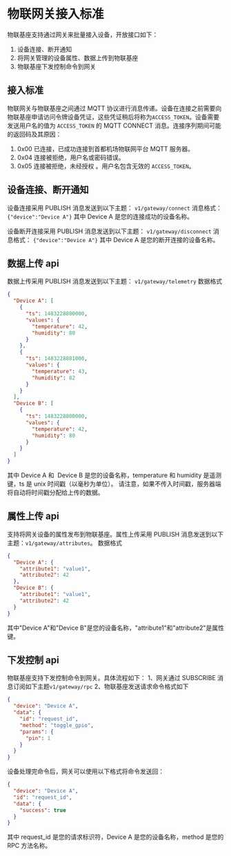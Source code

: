 # 物联网关接入标准

物联基座支持通过网关来批量接入设备，开放接口如下：

1. 设备连接、断开通知
2. 将网关管理的设备属性、数据上传到物联基座
3. 物联基座下发控制命令到网关

## 接入标准

物联网关与物联基座之间通过 MQTT 协议进行消息传递。设备在连接之前需要向物联基座申请访问令牌设备凭证，这些凭证稍后将称为`ACCESS_TOKEN`。设备需要发送用户名的值为 `ACCESS_TOKEN` 的 MQTT CONNECT 消息。连接序列期间可能的返回码及其原因：

1. 0x00 已连接，已成功连接到首都机场物联网平台 MQTT 服务器。
2. 0x04 连接被拒绝，用户名或密码错误。
3. 0x05 连接被拒绝，未经授权 。用户名包含无效的 `ACCESS_TOKEN`。

## 设备连接、断开通知

设备连接采用 PUBLISH 消息发送到以下主题：
`v1/gateway/connect`
消息格式：
`{"device":"Device A"}`
其中 Device A 是您的连接成功的设备名称。

设备断开连接采用 PUBLISH 消息发送到以下主题：
`v1/gateway/disconnect`
消息格式：
`{"device":"Device A"}`
其中 Device A 是您的断开连接的设备名称。

## 数据上传 api

数据上传采用 PUBLISH 消息发送到以下主题：
`v1/gateway/telemetry`
数据格式

```json
{
  "Device A": [
    {
      "ts": 1483228800000,
      "values": {
        "temperature": 42,
        "humidity": 80
      }
    },
    {
      "ts": 1483228801000,
      "values": {
        "temperature": 43,
        "humidity": 82
      }
    }
  ],
  "Device B": [
    {
      "ts": 1483228800000,
      "values": {
        "temperature": 42,
        "humidity": 80
      }
    }
  ]
}
```

其中 Device A 和  Device B 是您的设备名称，temperature 和 humidity 是遥测键，ts 是 unix 时间戳（以毫秒为单位）。
请注意，如果不传入时间戳，服务器端将自动将时间戳分配给上传的数据。

## 属性上传 api

支持将网关设备的属性发布到物联基座。属性上传采用 PUBLISH 消息发送到以下主题：`v1/gateway/attributes`。
数据格式

```json
{
  "Device A": {
    "attribute1": "value1",
    "attribute2": 42
  },
  "Device B": {
    "attribute1": "value1",
    "attribute2": 42
  }
}
```

其中"Device A"和"Device B"是您的设备名称，"attribute1"和"attribute2"是属性键。

## 下发控制 api

物联基座支持下发控制命令到网关。具体流程如下：
1、网关通过 SUBSCRIBE 消息订阅如下主题`v1/gateway/rpc`
2、物联基座发送请求命令格式如下

```json
{
  "device": "Device A",
  "data": {
    "id": "request_id",
    "method": "toggle_gpio",
    "params": {
      "pin": 1
    }
  }
}
```

设备处理完命令后，网关可以使用以下格式将命令发送回：

```json
{
  "device": "Device A",
  "id": "request_id",
  "data": {
    "success": true
  }
}
```

其中 request_id 是您的请求标识符，Device A 是您的设备名称，method 是您的 RPC 方法名称。
